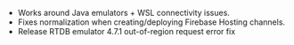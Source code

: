 - Works around Java emulators + WSL connectivity issues.
- Fixes normalization when creating/deploying Firebase Hosting channels.
- Release RTDB emulator 4.7.1 out-of-region request error fix
